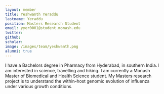 ```yaml
---
layout: member
title: Yeshwanth Yeraddu
lastname: Yeraddu
position: Masters Research Student
email: yyer0001@student.monash.edu
twitter:
github:
scholar:
image: /images/team/yeshwanth.png
alumni: true
---
```


 I have a Bachelors degree in Pharmacy from Hyderabad, in southern India. I am interested in science, travelling and hiking. I am currently a Monash Master of Biomedical and Health Science student. My Masters research project is to understand the within-host genomic evolution of influenza under various growth conditions.
